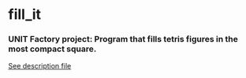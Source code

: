 # fill_it
### UNIT Factory project: Program that fills tetris figures in the most compact square.

[See description file](https://github.com/KostyaBovt/fill_it/blob/master/resources/fillit.en.pdf)
